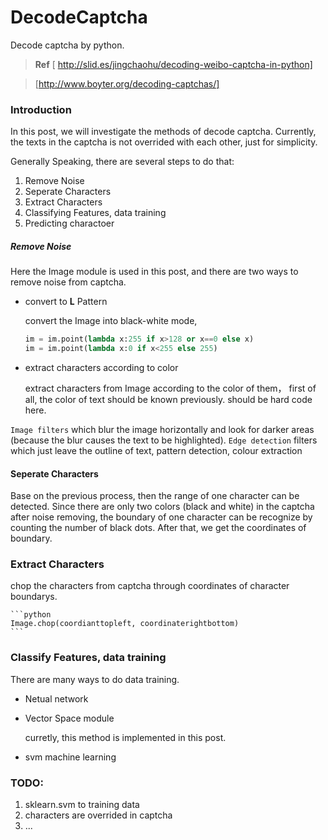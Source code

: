DecodeCaptcha
=============

Decode captcha by python.

> **Ref** 
    [<i class="icon-share"></i> http://slid.es/jingchaohu/decoding-weibo-captcha-in-python]
    
>   [http://www.boyter.org/decoding-captchas/]

### Introduction

In this post, we will investigate the methods of decode captcha. Currently, the texts in the captcha is not overrided 
with each other, just for simplicity.

Generally Speaking, there are several steps to do that:

1. Remove Noise
2. Seperate Characters
3. Extract Characters
4. Classifying Features, data training
5. Predicting charactoer

##### Remove Noise

Here the Image module is used in this post, and there are two ways to remove noise from captcha.

+ convert to **L** Pattern
    
    convert the Image into black-white mode, 
    ```python
    im = im.point(lambda x:255 if x>128 or x==0 else x)
    im = im.point(lambda x:0 if x<255 else 255)
    ```
+ extract characters according to color
    
    extract characters from Image according to the color of them，
    first of all, the color of text should be known previously. should be hard code here.

`Image filters` which blur the image horizontally and look for darker areas (because the blur causes the text to be highlighted). 
`Edge detection` filters which just leave the outline of text, pattern detection, colour extraction

#### Seperate Characters

Base on the previous process, then the range of one character can be detected.
Since there are only two colors (black and white) in the captcha after noise removing, the boundary of one character
can be recognize by counting the number of black dots. After that, we get the coordinates of boundary. 

### Extract Characters

chop the characters from captcha through coordinates of character boundarys.
    
    ```python
    Image.chop(coordianttopleft, coordinaterightbottom)
    ```

### Classify Features, data training

There are many ways to do data training.

+ Netual network
+ Vector Space module
    
    curretly, this method is implemented in this post.

+ svm machine learning


### TODO:

1. sklearn.svm to training data
2. characters are overrided in captcha
3. ...
